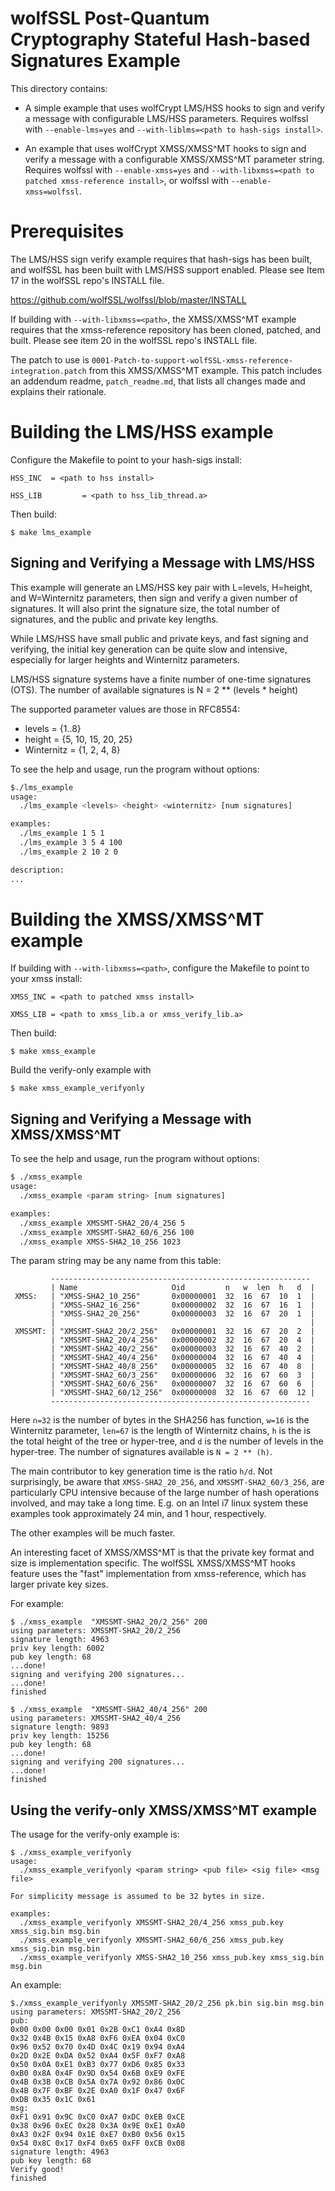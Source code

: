 # wolfSSL Post-Quantum Cryptography Stateful Hash-based Signatures Example

This directory contains:

- A simple example that uses wolfCrypt LMS/HSS hooks to sign and verify a message
  with configurable LMS/HSS parameters. Requires wolfssl with `--enable-lms=yes`
  and `--with-liblms=<path to hash-sigs install>`.

- An example that uses wolfCrypt XMSS/XMSS^MT hooks to sign and verify a message
  with a configurable XMSS/XMSS^MT parameter string. Requires wolfssl with `--enable-xmss=yes`
  and `--with-libxmss=<path to patched xmss-reference install>`, or wolfssl
  with `--enable-xmss=wolfssl`.

# Prerequisites

The LMS/HSS sign verify example requires that hash-sigs has been built, and
wolfSSL has been built with LMS/HSS support enabled.  Please see Item 17
in the wolfSSL repo's INSTALL file.

https://github.com/wolfSSL/wolfssl/blob/master/INSTALL

If building with `--with-libxmss=<path>`, the XMSS/XMSS^MT example requires
that the xmss-reference repository has been cloned, patched, and built. Please
see item 20 in the wolfSSL repo's INSTALL file.

The patch to use is `0001-Patch-to-support-wolfSSL-xmss-reference-integration.patch` from this XMSS/XMSS^MT example.
This patch includes an addendum readme, `patch_readme.md`, that lists all changes made and explains their rationale.

# Building the LMS/HSS example

Configure the Makefile to point to your hash-sigs install:

```
HSS_INC  = <path to hss install>
```

```
HSS_LIB         = <path to hss_lib_thread.a>
```

Then build:

```
$ make lms_example
```

## Signing and Verifying a Message with LMS/HSS

This example will generate an LMS/HSS key pair with L=levels, H=height, and
W=Winternitz parameters, then sign and verify a given number of signatures.
It will also print the signature size, the total number of signatures, and
the public and private key lengths.

While LMS/HSS have small public and private keys, and fast signing and
verifying, the initial key generation can be quite slow and intensive,
especially for larger heights and Winternitz parameters.

LMS/HSS signature systems have a finite number of one-time signatures (OTS).
The number of available signatures is
  N = 2 ** (levels * height)

The supported parameter values are those in RFC8554:
- levels = {1..8}
- height = {5, 10, 15, 20, 25}
- Winternitz = {1, 2, 4, 8}

To see the help and usage, run the program without options:
```sh
$./lms_example
usage:
  ./lms_example <levels> <height> <winternitz> [num signatures]

examples:
  ./lms_example 1 5 1
  ./lms_example 3 5 4 100
  ./lms_example 2 10 2 0

description:
...
```

# Building the XMSS/XMSS^MT example

If building with `--with-libxmss=<path>`, configure the Makefile to point to
your xmss install:

```
XMSS_INC = <path to patched xmss install>
```

```
XMSS_LIB = <path to xmss_lib.a or xmss_verify_lib.a>
```

Then build:

```
$ make xmss_example
```

Build the verify-only example with
```
$ make xmss_example_verifyonly
```

## Signing and Verifying a Message with XMSS/XMSS^MT

To see the help and usage, run the program without options:
```sh
$ ./xmss_example
usage:
  ./xmss_example <param string> [num signatures]

examples:
  ./xmss_example XMSSMT-SHA2_20/4_256 5
  ./xmss_example XMSSMT-SHA2_60/6_256 100
  ./xmss_example XMSS-SHA2_10_256 1023
```

The param string may be any name from this table:

```
         ----------------------------------------------------------
         | Name                     Oid         n   w  len  h   d  |
 XMSS:   | "XMSS-SHA2_10_256"       0x00000001  32  16  67  10  1  |
         | "XMSS-SHA2_16_256"       0x00000002  32  16  67  16  1  |
         | "XMSS-SHA2_20_256"       0x00000003  32  16  67  20  1  |
         |                                                         |
 XMSSMT: | "XMSSMT-SHA2_20/2_256"   0x00000001  32  16  67  20  2  |
         | "XMSSMT-SHA2_20/4_256"   0x00000002  32  16  67  20  4  |
         | "XMSSMT-SHA2_40/2_256"   0x00000003  32  16  67  40  2  |
         | "XMSSMT-SHA2_40/4_256"   0x00000004  32  16  67  40  4  |
         | "XMSSMT-SHA2_40/8_256"   0x00000005  32  16  67  40  8  |
         | "XMSSMT-SHA2_60/3_256"   0x00000006  32  16  67  60  3  |
         | "XMSSMT-SHA2_60/6_256"   0x00000007  32  16  67  60  6  |
         | "XMSSMT-SHA2_60/12_256"  0x00000008  32  16  67  60  12 |
         ----------------------------------------------------------
```

Here `n=32` is the number of bytes in the SHA256 has function, `w=16`
is the Winternitz parameter, `len=67` is the length of Winternitz chains,
`h` is the is the total height of the tree or hyper-tree, and `d` is the
number of levels in the hyper-tree. The number of signatures available
is `N = 2 ** (h)`.

The main contributor to key generation time is the ratio `h/d`.
Not surprisingly, be aware that `XMSS-SHA2_20_256`, and `XMSSMT-SHA2_60/3_256`, are particularly
CPU intensive because of the large number of hash operations involved, and
may take a long time. E.g. on an Intel i7 linux system these examples took
approximately 24 min, and 1 hour, respectively.

The other examples will be much faster.

An interesting facet of XMSS/XMSS^MT is that the private key format
and size is implementation specific. The wolfSSL XMSS/XMSS^MT hooks
feature uses the "fast" implementation from xmss-reference, which
has larger private key sizes.

For example:

```
$ ./xmss_example  "XMSSMT-SHA2_20/2_256" 200
using parameters: XMSSMT-SHA2_20/2_256
signature length: 4963
priv key length: 6002
pub key length: 68
...done!
signing and verifying 200 signatures...
...done!
finished

```

```
$ ./xmss_example  "XMSSMT-SHA2_40/4_256" 200
using parameters: XMSSMT-SHA2_40/4_256
signature length: 9893
priv key length: 15256
pub key length: 68
...done!
signing and verifying 200 signatures...
...done!
finished
```

## Using the verify-only XMSS/XMSS^MT example

The usage for the verify-only example is:
```
$ ./xmss_example_verifyonly
usage:
  ./xmss_example_verifyonly <param string> <pub file> <sig file> <msg file>

For simplicity message is assumed to be 32 bytes in size.

examples:
  ./xmss_example_verifyonly XMSSMT-SHA2_20/4_256 xmss_pub.key xmss_sig.bin msg.bin
  ./xmss_example_verifyonly XMSSMT-SHA2_60/6_256 xmss_pub.key xmss_sig.bin msg.bin
  ./xmss_example_verifyonly XMSS-SHA2_10_256 xmss_pub.key xmss_sig.bin msg.bin
```

An example:
```
$./xmss_example_verifyonly XMSSMT-SHA2_20/2_256 pk.bin sig.bin msg.bin
using parameters: XMSSMT-SHA2_20/2_256
pub:
0x00 0x00 0x00 0x01 0x2B 0xC1 0xA4 0x8D
0x32 0x4B 0x15 0xA8 0xF6 0xEA 0x04 0xC0
0x96 0x52 0x70 0x4D 0x4C 0x19 0x94 0xA4
0x2D 0x2E 0xDA 0x52 0xA4 0x5F 0xF7 0xA8
0x50 0x0A 0xE1 0xB3 0x77 0xD6 0x85 0x33
0xB0 0x8A 0x4F 0x9D 0x54 0x6B 0xE9 0xFE
0x4B 0x3B 0xCB 0x5A 0x7A 0x92 0x86 0x0C
0x4B 0x7F 0xBF 0x2E 0xA0 0x1F 0x47 0x6F
0xDB 0x35 0x1C 0x61
msg:
0xF1 0x91 0x9C 0xC0 0xA7 0xDC 0xEB 0xCE
0x38 0x96 0xEC 0x28 0x3A 0x9E 0xE1 0xA0
0xA3 0x2F 0x94 0x1E 0xE7 0xB0 0x56 0x15
0x54 0x8C 0x17 0xF4 0x65 0xFF 0xCB 0x08
signature length: 4963
pub key length: 68
Verify good!
finished
```
